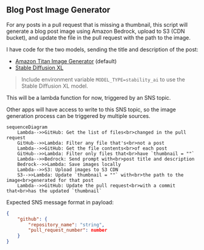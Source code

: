 ## Blog Post Image Generator

For any posts in a pull request that is missing a thumbnail, this script will generate a blog post image using Amazon Bedrock, upload to S3 (CDN bucket), and update the file in the pull request with the path to the image.

I have code for the two models, sending the title and description of the post:

* [Amazon Titan Image Generator](https://aws.amazon.com/bedrock/titan/) (default)
* [Stable Diffusion XL](https://aws.amazon.com/bedrock/stable-diffusion/)

> Include environment variable `MODEL_TYPE=stability_ai` to use the Stable Diffusion XL model.

This will be a lambda function for now, triggered by an SNS topic.

Other apps will have access to write to this SNS topic, so the image generation process can be triggered by multiple sources.

```mermaid
sequenceDiagram
    Lambda-->>GitHub: Get the list of files<br>changed in the pull request 
    GitHub-->>Lambda: Filter any file that's<br>not a post
    Lambda-->>GitHub: Get the file contents<br>of each post
    GitHub-->>Lambda: Filter only files that<br>have `thumbnail = ""`
    Lambda-->>Bedrock: Send prompt with<br>post title and description
    Bedrock-->>Lambda: Save images locally
    Lambda-->>S3: Upload images to S3 CDN
    S3-->>Lambda: Update `thumbnail = ""` with<br>the path to the image<br>generated for that post
    Lambda-->>GitHub: Update the pull request<br>with a commit that<br>has the updated `thumbnail`
```

Expected SNS message format in payload:
```json
{
    "github": {
        "repository_name": "string",
        "pull_request_number": number
    }
}
```